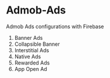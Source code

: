 # Admob-Ads

Admob Ads configurations with Firebase
1. Banner Ads
2. Collapsible Banner
3. Interstitial Ads
4. Native Ads
5. Rewarded Ads
6. App Open Ad

